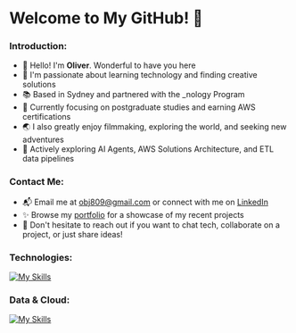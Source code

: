 # Welcome to My GitHub! 💫

### Introduction:

- 👋 Hello! I'm **Oliver**. Wonderful to have you here
- 🚀 I'm passionate about learning technology and finding creative solutions
- 📚 Based in Sydney and partnered with the _nology Program
- 🧩 Currently focusing on postgraduate studies and earning AWS certifications
- 🌏 I also greatly enjoy filmmaking, exploring the world, and seeking new adventures
- 🌱 Actively exploring AI Agents, AWS Solutions Architecture, and ETL data pipelines

### Contact Me:
- 📬 Email me at obj809@gmail.com or connect with me on [LinkedIn](https://www.linkedin.com/in/obj809/)
- ✨ Browse my [portfolio](https://cyberforge1.github.io/portfolio-project) for a showcase of my recent projects
- 💬 Don't hesitate to reach out if you want to chat tech, collaborate on a project, or just share ideas!

### Technologies:

[![My Skills](https://skillicons.dev/icons?i=python,flask,django,js,ts,react,nodejs,express,nest,java,spring)](https://skillicons.dev)

### Data & Cloud:

[![My Skills](https://skillicons.dev/icons?i=anaconda,terraform,docker,mongodb,firebase,postgres,mysql,aws)](https://skillicons.dev)

<!---
cyberforge1/cyberforge1 is a ✨ special ✨ repository because its `README.md` (this file) appears on your GitHub profile.
You can click the Preview link to take a look at your changes.
--->
<!---
- 🧩 Additional interests include: Midjourney Image Generation, Social Media Data and ChatGPT Assistants
- 📚 Based in Sydney and partnered with the _nology Program
- 🧩 Currently focusing on postgraduate studies and earning AWS certifications

--->


